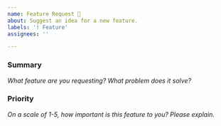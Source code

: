 ```yaml
---
name: Feature Request 🌟
about: Suggest an idea for a new feature.
labels: '! Feature'
assignees: ''

---
```


<!--

👋 Hi, thank you for using UIKit!

Please open an issues only for a bug report or feature request. Make sure no one else has already opened a similar issue. If you need help or have questions about UIkit, there are few places to start:

- Search our public documentation: https://getuikit.com/docs
- Ask the community in the Discord chat: https://discord.gg/NEt4Pv7
- Look for an answer on Stack Overflow: https://stackoverflow.com/questions/ask?tags=getuikit

-->

### Summary

*What feature are you requesting? What problem does it solve?*

### Priority

*On a scale of 1-5, how important is this feature to you? Please explain.*
